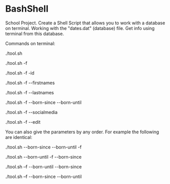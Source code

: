 # BashShell
School Project. Create a Shell Script that allows you to work with a database on terminal.
Working with the "dates.dat" (database) file.
Get info using terminal from this database.


Commands on terminal:

./tool.sh

./tool.sh -f <filename>

./tool.sh -f <filename> -id <ID>

./tool.sh -f <filename> --firstnames

./tool.sh -f <filename> --lastnames

./tool.sh -f <filename> --born-since <dateA> --born-until <dateB>

./tool.sh -f <filename> --socialmedia

./tool.sh -f <filename> --edit <ID> <column> <value>




You can also give the parameters by any order.
For example the following are identical:

./tool.sh --born-since <dateA> --born-until <dateB> -f <filename>

./tool.sh --born-until <dateB> -f <filename> --born-since <dateA>

./tool.sh –f <filename> --born-until <dateB> --born-since <dateA>

./tool.sh –f <filename> --born-since <dateA> --born-until <dateB>

